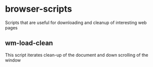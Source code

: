 # browser-scripts
Scripts that are useful for downloading and cleanup of interesting web pages

## wm-load-clean
This script iterates clean-up of the document and down scrolling of the window
